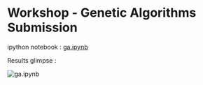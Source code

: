 # Workshop - Genetic Algorithms Submission

ipython notebook : [ga.ipynb]()

Results glimpse :

![ga.ipynb]()
